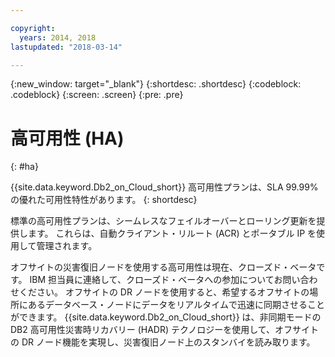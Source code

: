 ```yaml
---

copyright:
  years: 2014, 2018
lastupdated: "2018-03-14"

---
```


<!-- Attribute definitions --> 
{:new_window: target="_blank"}
{:shortdesc: .shortdesc}
{:codeblock: .codeblock}
{:screen: .screen}
{:pre: .pre}

# 高可用性 (HA)
{: #ha}

{{site.data.keyword.Db2_on_Cloud_short}} 高可用性プランは、SLA 99.99% の優れた可用性特性があります。 
{: shortdesc}

標準の高可用性プランは、シームレスなフェイルオーバーとローリング更新<!-- without a DR node -->を提供します。 これらは、自動クライアント・リルート (ACR) とポータブル IP を使用して管理されます。

オフサイトの災害復旧ノードを使用する高可用性は現在、クローズド・ベータです。 IBM 担当員に連絡して、クローズド・ベータへの参加についてお問い合わせください。 オフサイトの DR ノードを使用すると、希望するオフサイトの場所にあるデータベース・ノードにデータをリアルタイムで迅速に同期させることができます。 {{site.data.keyword.Db2_on_Cloud_short}} は、非同期モードの DB2 高可用性災害時リカバリー (HADR) テクノロジーを使用して、オフサイトの DR ノード機能を実現し、災害復旧ノード上のスタンバイを読み取ります。
<!--- Through the web console, you can also add a disaster recovery (DR) node located in a datacenter of your choice. -->
